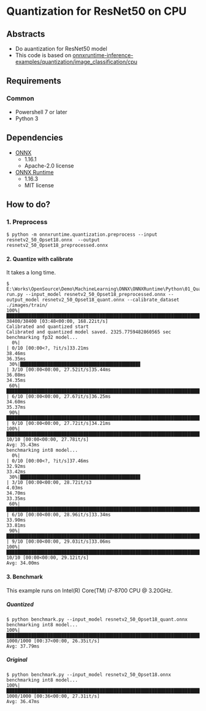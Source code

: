 # Quantization for ResNet50 on CPU

## Abstracts

* Do auantization for ResNet50 model
* This code is based on [onnxruntime-inference-examples/quantization/image_classification/cpu](https://github.com/microsoft/onnxruntime-inference-examples/tree/main/quantization/image_classification/cpu)

## Requirements

### Common

* Powershell 7 or later
* Python 3

## Dependencies

* [ONNX](https://github.com/onnx/onnx)
  * 1.16.1
  * Apache-2.0 license
* [ONNX Runtime](https://onnxruntime.ai/)
  * 1.16.3
  * MIT license

## How to do?

### 1. Preprocess

````shell
$ python -m onnxruntime.quantization.preprocess --input resnetv2_50_Opset18.onnx  --output resnetv2_50_Opset18_preprocessed.onnx
````

#### 2. Quantize with calibrate

It takes a long time.

````shell
$ E:\Works\OpenSource\Demo\MachineLearning\ONNX\ONNXRuntime\Python\01_Quantization>python run.py --input_model resnetv2_50_Opset18_preprocessed.onnx --output_model resnetv2_50_Opset18_quant.onnx --calibrate_dataset ./images/train/
100%|██████████████████████████████████████████████████████████████████████████████████████████████████████████████████████████████████████████| 38400/38400 [03:48<00:00, 168.22it/s]
Calibrated and quantized start
Calibrated and quantized model saved. 2325.7759482860565 sec
benchmarking fp32 model...
  0%|                                                                                                                                                          | 0/10 [00:00<?, ?it/s]33.21ms
38.46ms
36.35ms
 30%|███████████████████████████████████████████▊                                                                                                      | 3/10 [00:00<00:00, 27.52it/s]35.44ms
36.08ms
34.35ms
 60%|███████████████████████████████████████████████████████████████████████████████████████▌                                                          | 6/10 [00:00<00:00, 27.67it/s]36.25ms
34.60ms
35.37ms
 90%|███████████████████████████████████████████████████████████████████████████████████████████████████████████████████████████████████▍              | 9/10 [00:00<00:00, 27.72it/s]34.21ms
100%|█████████████████████████████████████████████████████████████████████████████████████████████████████████████████████████████████████████████████| 10/10 [00:00<00:00, 27.78it/s]
Avg: 35.43ms
benchmarking int8 model...
  0%|                                                                                                                                                          | 0/10 [00:00<?, ?it/s]37.46ms
32.92ms
33.42ms
 30%|███████████████████████████████████████████▊                                                                                                      | 3/10 [00:00<00:00, 28.72it/s3 
4.03ms
34.70ms
33.35ms
 60%|███████████████████████████████████████████████████████████████████████████████████████▌                                                          | 6/10 [00:00<00:00, 28.96it/s]33.34ms
33.90ms
33.81ms
 90%|███████████████████████████████████████████████████████████████████████████████████████████████████████████████████████████████████▍              | 9/10 [00:00<00:00, 29.03it/s]33.06ms
100%|█████████████████████████████████████████████████████████████████████████████████████████████████████████████████████████████████████████████████| 10/10 [00:00<00:00, 29.12it/s] 
Avg: 34.00ms
````

#### 3. Benchmark

This example runs on Intel(R) Core(TM) i7-8700 CPU @ 3.20GHz.

##### Quantized

````shell
$ python benchmark.py --input_model resnetv2_50_Opset18_quant.onnx
benchmarking int8 model...
100%|█████████████████████████████████████████████████████████████████████████████████████████████████████████████████████████████████████████████| 1000/1000 [00:37<00:00, 26.35it/s]
Avg: 37.79ms
````

##### Original

````shell
$ python benchmark.py --input_model resnetv2_50_Opset18.onnx
benchmarking int8 model...
100%|█████████████████████████████████████████████████████████████████████████████████████████████████████████████████████████████████████████████| 1000/1000 [00:36<00:00, 27.31it/s]
Avg: 36.47ms
````